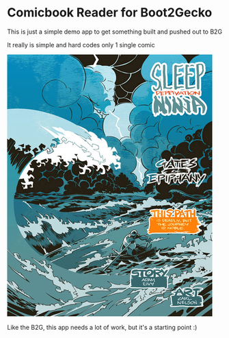 # Comicbook Reader for Boot2Gecko
This is just a simple demo app to get something built and pushed out to B2G

It really is simple and hard codes only 1 single comic

![Sleep Deprivation Ninja](comics/issue01/SleepDeprivationNinja-01.jpg)

Like the B2G, this app needs a lot of work, but it's a starting point :)